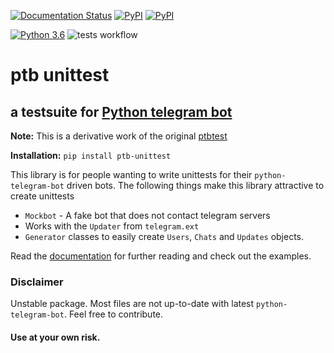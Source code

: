 [![Documentation Status](https://readthedocs.org/projects/ptbtestsuite/badge/?version=master)](http://ptbtestsuite.readthedocs.io/en/master/?badge=master)
[![PyPI](https://img.shields.io/pypi/v/ptb_unittest.svg)](https://pypi.python.org/pypi/ptb_unittest) [![PyPI](https://img.shields.io/pypi/pyversions/ptb_unittest.svg)](https://pypi.python.org/pypi/ptb_unittest)


[![Python 3.6](https://img.shields.io/badge/python-3.6-blue.svg)](https://www.python.org/downloads/release/python-360/)
![tests workflow](https://github.com/vaknir/ptbtest/actions/workflows/ptb-actions.yml/badge.svg)

# ptb unittest
## a testsuite for [Python telegram bot](https://github.com/python-telegram-bot/python-telegram-bot/)
**Note:** This is a derivative work of the original [ptbtest](https://pypi.python.org/pypi/ptbtest)

**Installation:**
`pip install ptb-unittest`

This library is for people wanting to write unittests for their `python-telegram-bot` driven bots.
The following things make this library attractive to create unittests
* `Mockbot` - A fake bot that does not contact telegram servers
* Works with the `Updater` from `telegram.ext`
* `Generator` classes to easily create `Users`, `Chats` and `Updates` objects.

Read the [documentation](http://ptbtestsuite.readthedocs.io/en/master/?badge=master) for further reading and check out the examples.

### Disclaimer
Unstable package. Most files are not up-to-date with latest `python-telegram-bot`. Feel free to contribute.
#### Use at your own risk.